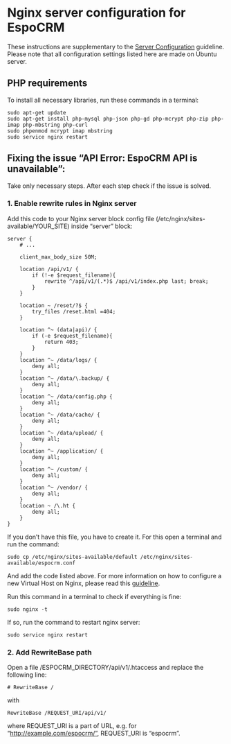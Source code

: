 # Nginx server configuration for EspoCRM

These instructions are supplementary to the [Server Configuration](server-configuration.md) guideline. Please note that all configuration settings listed here are made on Ubuntu server.

## PHP requirements

To install all necessary libraries, run these commands in a terminal:

```
sudo apt-get update
sudo apt-get install php-mysql php-json php-gd php-mcrypt php-zip php-imap php-mbstring php-curl
sudo phpenmod mcrypt imap mbstring
sudo service nginx restart
```

## Fixing the issue “API Error: EspoCRM API is unavailable”:

Take only necessary steps. After each step check if the issue is solved.

### 1. Enable rewrite rules in Nginx server

Add this code to your Nginx server block config file (/etc/nginx/sites-available/YOUR_SITE) inside “server” block:

```
server {   
    # ...
    
    client_max_body_size 50M;
 
    location /api/v1/ {
        if (!-e $request_filename){
            rewrite ^/api/v1/(.*)$ /api/v1/index.php last; break;
        }
    }
 
    location ~ /reset/?$ {
        try_files /reset.html =404;
    }
 
    location ^~ (data|api)/ {
        if (-e $request_filename){
            return 403;
        }
    }
    location ^~ /data/logs/ {
        deny all;
    }
    location ^~ /data/\.backup/ {
        deny all;
    }
    location ^~ /data/config.php {
        deny all;
    }
    location ^~ /data/cache/ {
        deny all;
    }
    location ^~ /data/upload/ {
        deny all;
    }
    location ^~ /application/ {
        deny all;
    }
    location ^~ /custom/ {
        deny all;
    }
    location ^~ /vendor/ {
        deny all;
    }
    location ~ /\.ht {
        deny all;
    }
}
```

If you don’t have this file, you have to create it. For this open a terminal and run the command:

```
sudo cp /etc/nginx/sites-available/default /etc/nginx/sites-available/espocrm.conf
```

And add the code listed above. For more information on how to configure a new Virtual Host on Nginx, please read this [ guideline](nginx-virtual-host.md).

Run this command in a terminal to check if everything is fine:

```
sudo nginx -t
```

If so, run the command to restart nginx server:

```
sudo service nginx restart
```

### 2. Add RewriteBase path

Open a file /ESPOCRM_DIRECTORY/api/v1/.htaccess and replace the following line:

```
# RewriteBase /
```
with 

```
RewriteBase /REQUEST_URI/api/v1/
```

where REQUEST_URI is a part of URL, e.g. for “http://example.com/espocrm/”, REQUEST_URI is “espocrm”.
